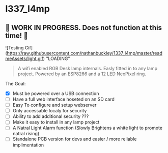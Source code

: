 l337_l4mp
=========

## :construction: WORK IN PROGRESS. Does not function at this time! :construction:

![Testing Gif] (https://raw.githubusercontent.com/nathanbuckley/1337_l4mp/master/readmeAssets/light.gif) "LOADING"

> A wifi enabled RGB Desk lamp internals. Easly fitted in to any lamp project. Powered by an ESP8266 and a 12 LED NeoPixel ring.

The Goal:

- [x]  Must be powered over a USB connection
- [ ]  Have a full web interface hoseted on an SD card
- [ ]  Easy To configure and setup webserver
- [ ]  Only accessable localy for security
- [ ]  Ability to add additional security ???
- [ ]  Make it easy to install in any lamp project
- [ ]  A Natral Light Alarm function (Slowly Brightens a white light to promote natral rising)
- [ ] Standalone PCB version for devs and easier / more reliable implimentation  
